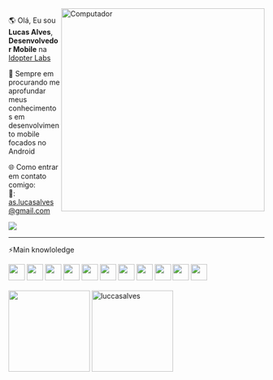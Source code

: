 
 <img src="https://raw.githubusercontent.com/MicaelliMedeiros/micaellimedeiros/master/image/computer-illustration.png" min-width="400px" max-width="400px" width="400px" align="right" alt="Computador">

<p align="left"> 
  🌎 Olá, Eu sou <strong>Lucas Alves</strong>, <strong>Desenvolvedor Mobile</strong> na <a href="https://www.idopterlabs.com.br/" target="_blank">Idopter Labs</a>
</p>

<p align="left"> 
 🌱 Sempre em procurando me aprofundar meus conhecimentos em desenvolvimento mobile focados no Android
 <br/>

</p>


🌐 Como entrar em contato comigo:
 <br>
   📧: as.lucasalves@gmail.com
 <div>
 
 <a href="https://www.linkedin.com/in/lucasdasial/" target="blank" alt="Linkedin">
    <img src="https://img.shields.io/badge/-Linkedin-1C1C1C?style=for-the-badge&logo=Linkedin&logoColor=00FFFF&link=https://www.linkedin.com/in/luccasalves/"/>
  </a>

 </div>
 <hr/>
<p align="left"> 
 ⚡Main knowloledge
</p>
<div>
 <img src="https://cdn.jsdelivr.net/gh/devicons/devicon/icons/typescript/typescript-original.svg"  style="width:32px"/>
 <img src="https://cdn.jsdelivr.net/gh/devicons/devicon/icons/kotlin/kotlin-original.svg" style="width:32px" />
<img src="https://cdn.jsdelivr.net/gh/devicons/devicon/icons/java/java-original.svg" style="width:32px" />
 <img src="https://cdn.jsdelivr.net/gh/devicons/devicon/icons/react/react-original.svg" style="width:32px"  />
 <img src="https://cdn.jsdelivr.net/gh/devicons/devicon/icons/flutter/flutter-original.svg" style="width:32px"  />
<img src="https://cdn.jsdelivr.net/gh/devicons/devicon/icons/nodejs/nodejs-original.svg"style="width:32px" />
 <img src="https://cdn.jsdelivr.net/gh/devicons/devicon/icons/nestjs/nestjs-plain.svg" style="width:32px"  /> 
 <img src="https://cdn.jsdelivr.net/gh/devicons/devicon/icons/vuejs/vuejs-original.svg" style="width:32px"/>
 <img src="https://cdn.jsdelivr.net/gh/devicons/devicon/icons/firebase/firebase-plain.svg" style="width:32px"/>
 <img src="https://cdn.jsdelivr.net/gh/devicons/devicon/icons/postgresql/postgresql-original.svg" style="width:32px"/>
 <img src="https://cdn.jsdelivr.net/gh/devicons/devicon/icons/androidstudio/androidstudio-original.svg" style="width:32px" /> 
</div> 
 
<div> 
  <br>
 <img height="160em" src="https://github-readme-stats.vercel.app/api/top-langs/?username=lucasdasial&&layout=compact&langs_count=8&theme=dracula"(https://github.com/luccasalves/github-readme-stats)>
 <img  height="160em" src="https://github-readme-stats.vercel.app/api?username=lucasdasial&show_icons=true&theme=dracula" alt="luccasalves"/> 
 
</div>
 


   



 

   
 

